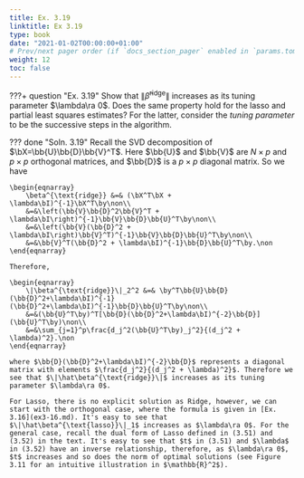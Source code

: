 ```yaml
---
title: Ex. 3.19
linktitle: Ex 3.19
type: book
date: "2021-01-02T00:00:00+01:00"
# Prev/next pager order (if `docs_section_pager` enabled in `params.toml`)
weight: 12
toc: false
---
```


???+ question "Ex. 3.19"
    Show that $\|\hat\beta^{\text{ridge}}\|$ increases as its tuning parameter $\lambda\ra 0$. Does the same property hold for the lasso and partial least squares estimates? For the latter, consider the *tuning parameter* to be the successive steps in the algorithm.

??? done "Soln. 3.19" 
    Recall the SVD decomposition of $\bX=\bb{U}\bb{D}\bb{V}^T$. Here $\bb{U}$ and $\bb{V}$ are $N\times p$ and $p\times p$ orthogonal matrices, and $\bb{D}$ is a $p\times p$ diagonal matrix. So we have

    \begin{eqnarray}
        \beta^{\text{ridge}} &=& (\bX^T\bX + \lambda\bI)^{-1}\bX^T\by\non\\
        &=&\left(\bb{V}\bb{D}^2\bb{V}^T + \lambda\bI\right)^{-1}\bb{V}\bb{D}\bb{U}^T\by\non\\
        &=&\left(\bb{V}(\bb{D}^2 + \lambda\bI\right)\bb{V}^T)^{-1}\bb{V}\bb{D}\bb{U}^T\by\non\\
        &=&\bb{V}^T(\bb{D}^2 + \lambda\bI)^{-1}\bb{D}\bb{U}^T\by.\non
    \end{eqnarray}

    Therefore,

    \begin{eqnarray}
        \|\beta^{\text{ridge}}\|_2^2 &=& \by^T\bb{U}\bb{D}(\bb{D}^2+\lambda\bI)^{-1}(\bb{D}^2+\lambda\bI)^{-1}\bb{D}\bb{U}^T\by\non\\
        &=&(\bb{U}^T\by)^T[\bb{D}(\bb{D}^2+\lambda\bI)^{-2}\bb{D}](\bb{U}^T\by)\non\\
        &=&\sum_{j=1}^p\frac{d_j^2(\bb{U}^T\by)_j^2}{(d_j^2 + \lambda)^2}.\non
    \end{eqnarray}

    where $\bb{D}(\bb{D}^2+\lambda\bI)^{-2}\bb{D}$ represents a diagonal matrix with elements $\frac{d_j^2}{(d_j^2 + \lambda)^2}$. Therefore we see that $\|\hat\beta^{\text{ridge}}\|$ increases as its tuning parameter $\lambda\ra 0$.

    For Lasso, there is no explicit solution as Ridge, however, we can start with the orthogonal case, where the formula is given in [Ex. 3.16](ex3-16.md). It's easy to see that $\|\hat\beta^{\text{lasso}}\|_1$ increases as $\lambda\ra 0$. For the general case, recall the dual form of Lasso defined in (3.51) and (3.52) in the text. It's easy to see that $t$ in (3.51) and $\lambda$ in (3.52) have an inverse relationship, therefore, as $\lambda\ra 0$, $t$ increases and so does the norm of optimal solutions (see Figure 3.11 for an intuitive illustration in $\mathbb{R}^2$).
